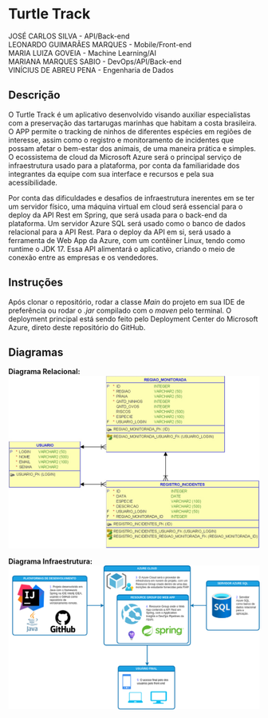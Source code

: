 # Turtle Track

JOSÉ CARLOS SILVA - API/Back-end  
LEONARDO GUIMARÃES MARQUES - Mobile/Front-end  
MARIA LUIZA GOVEIA - Machine Learning/AI  
MARIANA MARQUES SABIO - DevOps/API/Back-end  
VINÍCIUS DE ABREU PENA - Engenharia de Dados  

## Descrição

O Turtle Track é um aplicativo desenvolvido visando auxiliar especialistas com a preservação das tartarugas marinhas que habitam a costa brasileira. O APP permite o tracking de ninhos de diferentes espécies em regiões de interesse, assim como o registro e monitoramento de incidentes que possam afetar o bem-estar dos animais, de uma maneira prática e simples.
O ecossistema de cloud da Microsoft Azure será o principal serviço de infraestrutura usado para a plataforma, por conta da familiaridade dos integrantes da equipe com sua interface e recursos e pela sua acessibilidade.

Por conta das dificuldades e desafios de infraestrutura inerentes em se ter um servidor físico, uma máquina virtual em cloud será essencial para o deploy da API Rest em Spring, que será usada para o back-end da plataforma. Um servidor Azure SQL será usado como o banco de dados relacional para a API Rest.
Para o deploy da API em si, será usado a ferramenta de Web App da Azure, com um contêiner Linux, tendo como runtime o JDK 17. Essa API alimentará o aplicativo, criando o meio de conexão entre as empresas e os vendedores.

## Instruções

Após clonar o repositório, rodar a classe _Main_ do projeto em sua IDE de preferência ou rodar o _.jar_ compilado com o _maven_ pelo terminal. O deployment principal está sendo feito pelo Deployment Center do Microsoft Azure, direto deste repositório do GitHub.

## Diagramas

**Diagrama Relacional:**  
![Diagrama Relacional](/assets/images/relacional.jpg)

**Diagrama Infraestrutura:**  
![Diagrama Infraestrutura](/assets/images/infra.png)